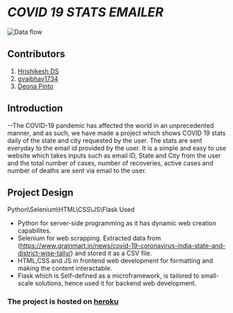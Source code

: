 # *COVID 19 STATS EMAILER*
![Data flow](https://github.com/Hrishikesh-DS/corona_stats/blob/master/static/images/corr.JPG)
## Contributors
1. [Hrishikesh DS](https://github.com/Hrishikesh-DS)
2. [gvaibhav1734](https://github.com/gvaibhav1734)
3. [Deona Pinto](https://github.com/deonapinto)

## Introduction 
--The COVID-19 pandemic has affected the world in an unprecedented manner, and as such, we have made a project which shows COVID 19 stats daily of the state and city requested by the user. The stats are sent everyday to the email id provided by the user. It is a simple and easy to use website which takes inputs such as email ID, State and City from the user and the total number of cases, number of recoveries, active cases and number of deaths are sent via email to the user.

## Project Design
Python\Selenium\HTML\CSS\JS\Flask
Used 
* Python for server-side programming as it has dynamic web creation capabilites.
* Selenium for web scrapping. Extracted data from (https://www.grainmart.in/news/covid-19-coronavirus-india-state-and-district-wise-tally/) and stored it as a CSV file.
* HTML,CSS and JS in frontend web development for formatting and making the content interactable. 
* Flask which is Self-defined as a microframework, is tailored to small-scale solutions, hence used it for backend web development. 


### The project is hosted on [heroku](https://corona-stats-emailer.herokuapp.com/)
